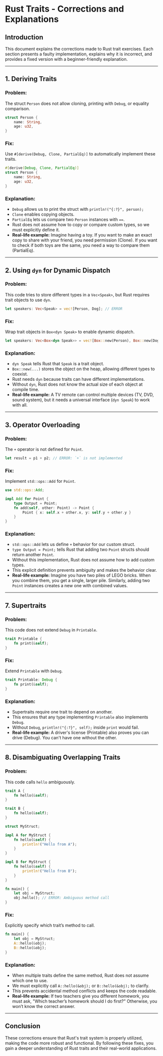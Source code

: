 # Rust Traits - Corrections and Explanations

## Introduction

This document explains the corrections made to Rust trait exercises. Each section presents a faulty implementation, explains why it is incorrect, and provides a fixed version with a beginner-friendly explanation.

---

## 1. Deriving Traits

### **Problem:**

The struct `Person` does not allow cloning, printing with `Debug`, or equality comparison.

```rust
struct Person {
    name: String,
    age: u32,
}
```

### **Fix:**

Use `#[derive(Debug, Clone, PartialEq)]` to automatically implement these traits.

```rust
#[derive(Debug, Clone, PartialEq)]
struct Person {
    name: String,
    age: u32,
}
```

### **Explanation:**

- `Debug` allows us to print the struct with `println!("{:?}", person);`
- `Clone` enables copying objects.
- `PartialEq` lets us compare two `Person` instances with `==`.
- Rust does not assume how to copy or compare custom types, so we must explicitly define it.
- **Real-life example:** Imagine having a toy. If you want to make an exact copy to share with your friend, you need permission (Clone). If you want to check if both toys are the same, you need a way to compare them (PartialEq).

---

## 2. Using `dyn` for Dynamic Dispatch

### **Problem:**

This code tries to store different types in a `Vec<Speak>`, but Rust requires trait objects to use `dyn`.

```rust
let speakers: Vec<Speak> = vec![Person, Dog]; // ERROR
```

### **Fix:**

Wrap trait objects in `Box<dyn Speak>` to enable dynamic dispatch.

```rust
let speakers: Vec<Box<dyn Speak>> = vec![Box::new(Person), Box::new(Dog)];
```

### **Explanation:**

- `dyn Speak` tells Rust that `Speak` is a trait object.
- `Box::new(...)` stores the object on the heap, allowing different types to coexist.
- Rust needs `dyn` because traits can have different implementations.
- Without `dyn`, Rust does not know the actual size of each object at compile time.
- **Real-life example:** A TV remote can control multiple devices (TV, DVD, sound system), but it needs a universal interface (`dyn Speak`) to work with all.

---

## 3. Operator Overloading

### **Problem:**

The `+` operator is not defined for `Point`.

```rust
let result = p1 + p2; // ERROR: `+` is not implemented
```

### **Fix:**

Implement `std::ops::Add` for `Point`.

```rust
use std::ops::Add;

impl Add for Point {
    type Output = Point;
    fn add(self, other: Point) -> Point {
        Point { x: self.x + other.x, y: self.y + other.y }
    }
}
```

### **Explanation:**

- `std::ops::Add` lets us define `+` behavior for our custom struct.
- `type Output = Point;` tells Rust that adding two `Point` structs should return another `Point`.
- Without this implementation, Rust does not assume how to add custom types.
- This explicit definition prevents ambiguity and makes the behavior clear.
- **Real-life example:** Imagine you have two piles of LEGO bricks. When you combine them, you get a single, larger pile. Similarly, adding two `Point` instances creates a new one with combined values.

---

## 7. Supertraits

### **Problem:**

This code does not extend `Debug` in `Printable`.

```rust
trait Printable {
    fn print(&self);
}
```

### **Fix:**

Extend `Printable` with `Debug`.

```rust
trait Printable: Debug {
    fn print(&self);
}
```

### **Explanation:**

- Supertraits require one trait to depend on another.
- This ensures that any type implementing `Printable` also implements `Debug`.
- Without `Debug`, `println!("{:?}", self);` inside `print` would fail.
- **Real-life example:** A driver's license (Printable) also proves you can drive (Debug). You can't have one without the other.

---

## 8. Disambiguating Overlapping Traits

### **Problem:**

This code calls `hello` ambiguously.

```rust
trait A {
    fn hello(&self);
}

trait B {
    fn hello(&self);
}

struct MyStruct;

impl A for MyStruct {
    fn hello(&self) {
        println!("Hello from A");
    }
}

impl B for MyStruct {
    fn hello(&self) {
        println!("Hello from B");
    }
}

fn main() {
    let obj = MyStruct;
    obj.hello(); // ERROR: Ambiguous method call
}
```

### **Fix:**

Explicitly specify which trait’s method to call.

```rust
fn main() {
    let obj = MyStruct;
    A::hello(&obj);
    B::hello(&obj);
}
```

### **Explanation:**

- When multiple traits define the same method, Rust does not assume which one to use.
- We must explicitly call `A::hello(&obj);` or `B::hello(&obj);` to clarify.
- This prevents accidental method conflicts and keeps the code readable.
- **Real-life example:** If two teachers give you different homework, you must ask, "Which teacher’s homework should I do first?" Otherwise, you won’t know the correct answer.

---

## Conclusion

These corrections ensure that Rust's trait system is properly utilized, making the code more robust and functional. By following these fixes, you gain a deeper understanding of Rust traits and their real-world applications.

